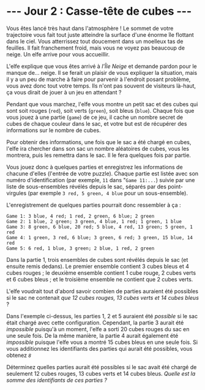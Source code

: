 # --- Jour 2 : Casse-tête de cubes ---

Vous êtes lancé très haut dans l'atmosphère ! Le sommet de votre trajectoire vous fait tout juste atteindre la surface d'une énorme île flottant dans le ciel. Vous atterrissez tout doucement dans un moelleux tas de feuilles. Il fait franchement froid, mais vous ne voyez pas beaucoup de neige. Un elfe arrive pour vous accueillir.

L'elfe explique que vous êtes arrivé à *l'Île Neige* et demande pardon pour le manque de... neige. Il se ferait un plaisir de vous expliquer la situation, mais il y a un peu de marche à faire pour parvenir à l'endroit posant problème, vous avez donc tout votre temps. Ils n'ont pas souvent de visiteurs là-haut, ça vous dirait de jouer à un jeu en attendant ?

Pendant que vous marchez, l'elfe vous montre un petit sac et des cubes qui sont soit rouges (`red`), soit verts (`green`), soit bleus (`blue`). Chaque fois que vous jouez à une partie (`game`) de ce jeu, il cache un nombre secret de cubes de chaque couleur dans le sac, et votre but est de récupérer des informations sur le nombre de cubes.

Pour obtenir des informations, une fois que le sac a été chargé en cubes, l'elfe ira chercher dans son sac un nombre aléatoires de cubes, vous les montrera, puis les remettra dans le sac. Il le fera quelques fois par partie.

Vous jouez donc à quelques parties et enregistrez les informations de chacune d'elles (l'entrée de votre puzzle). Chaque partie est listée avec son numéro d'identification (par exemple, `11` dans "``Game 11:...``) suivie par une liste de sous-ensembles révélés depuis le sac, séparés par des point-virgules (par exemple `3 red, 5 green, 4 blue` pour un sous-ensemble).

L'enregistrement de quelques parties pourrait donc ressembler à ça :

```aoc-cubes
Game 1: 3 blue, 4 red; 1 red, 2 green, 6 blue; 2 green
Game 2: 1 blue, 2 green; 3 green, 4 blue, 1 red; 1 green, 1 blue
Game 3: 8 green, 6 blue, 20 red; 5 blue, 4 red, 13 green; 5 green, 1 red
Game 4: 1 green, 3 red, 6 blue; 3 green, 6 red; 3 green, 15 blue, 14 red
Game 5: 6 red, 1 blue, 3 green; 2 blue, 1 red, 2 green
```

Dans la partie 1, trois ensembles de cubes sont révélés depuis le sac (et ensuite remis dedans). Le premier ensemble contient 3 cubes bleus et 4 cubes rouges ; le deuxième ensemble contient 1 cube rouge, 2 cubes verts et 6 cubes bleus ; et le troisième ensemble ne contient que 2 cubes verts.

L'elfe voudrait tout d'abord savoir combien de parties auraient été possibles si le sac ne contenait *que 12 cubes rouges, 13 cubes verts et 14 cubes bleus* ?

Dans l'exemple ci-dessus, les parties 1, 2 et 5 auraient été *possible* si le sac était chargé avec cette configuration. Cependant, la partie 3 aurait été *impossible* puisqu'à un moment, l'elfe a sorti 20 cubes rouges du sac en une seule fois. De la même manière, la partie 4 aurait également été *impossible* puisque l'elfe vous a montré 15 cubes bleus en une seule fois. Si vous additionnez les identifiants des parties qui aurait été possibles, vous obtenez *`8`*

Déterminez quelles parties aurait été possibles si le sac avait été chargé de seulement 12 cubes rouges, 13 cubes verts et 14 cubes bleus. *Quelle est la somme des identifiants de ces parties ?*

